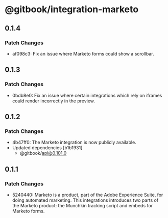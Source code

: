 # @gitbook/integration-marketo

## 0.1.4

### Patch Changes

- af098c3: Fix an issue where Marketo forms could show a scrollbar.

## 0.1.3

### Patch Changes

- 0bdb8e0: Fix an issue where certain integrations which rely on iframes could render incorrectly in the preview.

## 0.1.2

### Patch Changes

- 4b47ff0: The Marketo integration is now publicly available.
- Updated dependencies [b1b1931]
    - @gitbook/api@0.101.0

## 0.1.1

### Patch Changes

- 5240440: Marketo is a product, part of the Adobe Experience Suite, for doing automated marketing. This integrations introduces two parts of the Marketo product: the Munchkin tracking script and embeds for Marketo forms.
